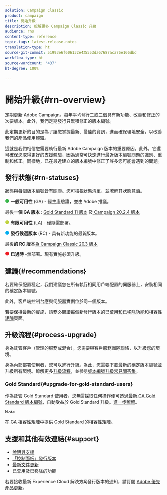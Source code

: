 ```yaml
---
solution: Campaign Classic
product: campaign
title: 開始升級
description: 瞭解更多 Campaign Classic 升級
audience: rns
content-type: reference
topic-tags: latest-release-notes
translation-type: ht
source-git-commit: 51993e6f606132e425553da67687aca76e166dbd
workflow-type: ht
source-wordcount: '437'
ht-degree: 100%

---
```



# 開始升級{#rn-overview}

定期更新 Adobe Campaign。每年平均發行二或三個具有新功能、改善和修正的次要版本。此外，我們定期發行只累積修正的版本編號。

此定期更新的目的是為了讓您掌握最新、最佳的資訊，進而確保環境安全，以改善我們的產品使用體驗。

這就是我們相信您需要執行最新 Adobe Campaign 版本的重要原因。此外，它還可確保您取得更好的支援體驗，因為通常可快速進行最近版本編號問題的識別、重制和修正。同樣地，已在最近建立的版本編號中修正了許多您可能會遇到的問題。

## 發行狀態{#rn-statuses}

狀態與每個版本編號皆有關聯。您可檢視狀態清單，並瞭解其狀態意涵。

![](assets/do-not-localize/green3.png) **一般可用性** (GA) - 經生產驗證，並由 Adobe 推議。

最後&#x200B;**一個 GA 版本** : [Gold Standard 11 版本](../../rn/using/gold-standard.md#gs-11) 及[ Campaign 20.2.4 版本](../../rn/using/release--20-2.md#release-20-2-4-build-9187)

![](assets/do-not-localize/limited3.png) **有限可用性** (LA) - 僅隨需部署。

![](assets/do-not-localize/blue3.png) **發行候選版本** (RC) - 具有新功能的最新版本。

最後&#x200B;**的 RC 版本**[為 Campaign Classic 20.3 版本](../../rn/using/latest-release.md)

![](assets/do-not-localize/red3.png) **已過時** -無部署。現有實施必須升級。

## 建議{#recommendations}

若要確保配置穩定，我們建議您在所有執行相同用戶端配置的伺服器上，安裝相同的穩定版本編號。

此外，客戶端控制台應與伺服器實例位於同一個版本。

若要保持最新的實施，請務必閱讀每個新發行版本的[已棄用和已移除功能](../../rn/using/deprecated-features.md)和[相容性矩陣](../../rn/using/compatibility-matrix.md)頁面。

## 升級流程{#process-upgrade}

身為託管客戶（管理的服務或混合），您需要與客戶服務團隊聯絡，以升級您的環境。

身為內部部署使用者，您可以進行升級。為此，您需要[下載最新的穩定版本編號](https://experience.adobe.com/#/downloads/content/software-distribution/en/campaign.html)並升級所有環境。瞭解更多[升級流程](../../production/using/build-upgrade.md)，並參閱[版本編號升級常見問答集](../../platform/using/faq-build-upgrade.md)。

### Gold Standard{#upgrade-for-gold-standard-users}

作為託管 Gold Standard 使用者，您無需採取任何操作便可透過[最新 GA Gold Standard 版本編號](../../rn/using/gold-standard.md#gs-10)，自動受益於 Gold Standard 升級。[進一步瞭解](https://helpx.adobe.com/tw/campaign/kb/gold-standard.html)。

>[!NOTE]
>[在 GA 相容性矩陣中](../../rn/using/compatibility-matrix-gs.md)提供 Gold Standard 的相容性矩陣。

## 支援和其他有效連結{#support}

* [說明與支援](https://helpx.adobe.com/tw/campaign/kb/ac-support.html#acc-support)
* [「控制面板」發行版本](https://docs.adobe.com/content/help/zh-Hant/control-panel/using/release-notes.html)
* [最新文件更新](../../rn/using/documentation-updates.md)
* [已棄用及已移除的功能](../../rn/using/deprecated-features.md)

若要接收最新 Experience Cloud 解決方案發行版本的通知，請訂閱 [Adobe 優先產品更新](https://www.adobe.com/subscription/priority-product-update.html)。
